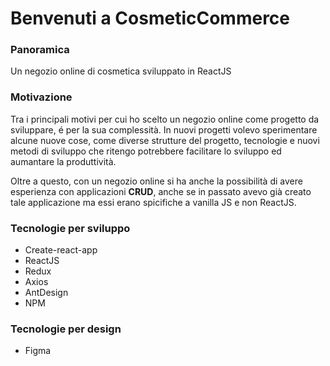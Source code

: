 # Benvenuti a CosmeticCommerce

### Panoramica
Un negozio online di cosmetica sviluppato in ReactJS

### Motivazione
Tra i principali motivi per cui ho scelto un negozio online come progetto da sviluppare, é per la sua complessità. 
In nuovi progetti volevo sperimentare alcune nuove cose, come diverse strutture del progetto, tecnologie e nuovi metodi di sviluppo che ritengo 
potrebbere facilitare lo sviluppo ed aumantare la produttività.

Oltre a questo, con un negozio online si ha anche la possibilità di avere esperienza con applicazioni **CRUD**, 
anche se in passato avevo già creato tale applicazione ma essi erano spicifiche a vanilla JS e non ReactJS.

### Tecnologie per sviluppo
* Create-react-app
* ReactJS
* Redux
* Axios
* AntDesign
* NPM

### Tecnologie per design
* Figma
